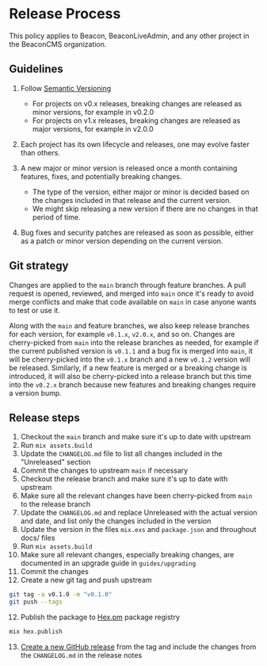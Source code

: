 # Release Process

This policy applies to Beacon, BeaconLiveAdmin, and any other project in the BeaconCMS organization.

## Guidelines

1. Follow [Semantic Versioning](https://semver.org/)

   * For projects on v0.x releases, breaking changes are released as minor versions, for example in v0.2.0
   * For projects on v1.x releases, breaking changes are released as major versions, for example in v2.0.0

2. Each project has its own lifecycle and releases, one may evolve faster than others.

3. A new major or minor version is released once a month containing features, fixes, and potentially breaking changes.

   * The type of the version, either major or minor is decided based on the changes included in that release and the current version.
   * We might skip releasing a new version if there are no changes in that period of time.

5. Bug fixes and security patches are released as soon as possible, either as a patch or minor version depending on the current version.

## Git strategy

Changes are applied to the `main` branch through feature branches. A pull request is opened, reviewed, and merged into `main`
once it's ready to avoid merge conflicts and make that code available on `main` in case anyone wants to test or use it.

Along with the `main` and feature branches, we also keep release branches for each version, for example `v0.1.x`, `v2.0.x`, and so on.
Changes are cherry-picked from `main` into the release branches as needed, for example if the current published version is `v0.1.1` and
a bug fix is merged into `main`, it will be cherry-picked into the `v0.1.x` branch and a new `v0.1.2` version will be released. Similarly,
if a new feature is merged or a breaking change is introduced, it will also be cherry-picked into a release branch but this time
into the `v0.2.x` branch because new features and breaking changes require a version bump.

## Release steps

1. Checkout the `main` branch and make sure it's up to date with upstream
2. Run `mix assets.build`
3. Update the `CHANGELOG.md` file to list all changes included in the "Unreleased" section
4. Commit the changes to upstream `main` if necessary
5. Checkout the release branch and make sure it's up to date with upstream
6. Make sure all the relevant changes have been cherry-picked from `main` to the release branch
3. Update the `CHANGELOG.md` and replace Unreleased with the actual version and date, and list only the changes included in the version
7. Update the version in the files `mix.exs` and `package.json` and throughout docs/ files
8. Run `mix assets.build`
9. Make sure all relevant changes, especially breaking changes, are documented in an upgrade guide in `guides/upgrading`
10. Commit the changes
11. Create a new git tag and push upstream

```sh
git tag -a v0.1.0 -m "v0.1.0"
git push --tags
```

12. Publish the package to [Hex.pm](https://hex.pm) package registry

```sh
mix hex.publish
```

13. [Create a new GitHub release](https://github.com/BeaconCMS/beacon/releases/new) from the tag and include the changes from the `CHANGELOG.md` in the release notes
